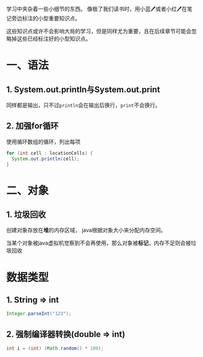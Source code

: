 学习中夹杂着一些小细节的东西。 像极了我们读书时，用小蓝🖊或者小红🖊在笔记旁边标注的小型重要知识点。

这些知识点或许不会影响大局的学习，但是同样尤为重要，且在后续章节可能会忽略掉这些已经标注好的小型知识点。

# 一、语法

## 1. System.out.println与System.out.print

同样都是输出，只不过`println`会在输出后换行，`print`不会换行。

## 2. 加强for循环

使用循环数组的循环，列出每项

```java
for (int cell : locationCells) {
  System.out.println(cell);
}
```

# 二、对象

## 1. 垃圾回收

创建对象存放在**堆**的内存区域， java根据对象大小来分配内存空间。

当某个对象被java虚拟机觉察到不会再使用，那么对象被**标记**，内存不足则会被垃圾回收

# 数据类型

## 1. String => int

```java
Integer.parseInt("123");
```

## 2. 强制编译器转换(double => int)

```java
int i = (int) (Math.random() * 100);
```
